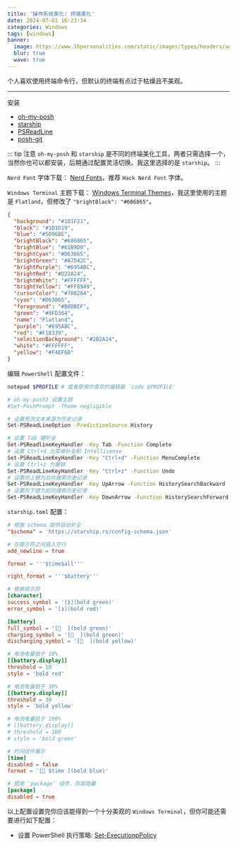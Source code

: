 ```yaml
---
title: '操作系统美化: 终端美化'
date: 2024-07-01 16:23:34
categories: Windows
tags: [windows]
banner:
  image: https://www.16personalities.com/static/images/types/headers/advocate-mobile.svg
  blur: true
  wave: true
---
```


个人喜欢使用终端命令行，但默认的终端有点过于枯燥且不美观。

---

安装

- [oh-my-posh](https://ohmyposh.dev/)
- [starship](https://starship.rs/)
- [PSReadLine](https://github.com/PowerShell/PSReadLine)
- [posh-git](https://github.com/dahlbyk/posh-git)

::: tip 注意
`oh-my-posh` 和 `starship` 是不同的终端美化工具，两者只需选择一个，当然你也可以都安装，后期通过配置灵活切换。我这里选择的是 `starship`。
:::

`Nerd Font` 字体下载： [Nerd Fonts](https://www.nerdfonts.com/font-downloads)，推荐 `Hack Nerd Font` 字体。

`Windows Terminal` 主题下载： [Windows Terminal Themes](https://windowsterminalthemes.dev/)，我这里使用的主题是 `Flatland`，但修改了 `"brightBlack": "#686865"`。

```json
{
  "background": "#1D1F21",
  "black": "#1D1D19",
  "blue": "#5096BE",
  "brightBlack": "#686865",
  "brightBlue": "#61B9D0",
  "brightCyan": "#D63865",
  "brightGreen": "#A7D42C",
  "brightPurple": "#695ABC",
  "brightRed": "#D22A24",
  "brightWhite": "#FFFFFF",
  "brightYellow": "#FF8949",
  "cursorColor": "#708284",
  "cyan": "#D63865",
  "foreground": "#B8DBEF",
  "green": "#9FD364",
  "name": "Flatland",
  "purple": "#695ABC",
  "red": "#F18339",
  "selectionBackground": "#2B2A24",
  "white": "#FFFFFF",
  "yellow": "#F4EF6D"
}
```

编辑 `PowerShell` 配置文件：

```sh
notepad $PROFILE # 或者使用你喜欢的编辑器 `code $PROFILE`
```

```sh
# oh-my-posh3 设置主题
#Set-PoshPrompt -Theme negligible

# 设置预测文本来源为历史记录
Set-PSReadLineOption -PredictionSource History

# 设置 Tab 键补全
Set-PSReadlineKeyHandler -Key Tab -Function Complete
# 设置 Ctrl+d 为菜单补全和 Intellisense
Set-PSReadLineKeyHandler -Key "Ctrl+d" -Function MenuComplete
# 设置 Ctrl+z 为撤销
Set-PSReadLineKeyHandler -Key "Ctrl+z" -Function Undo
# 设置向上键为后向搜索历史记录
Set-PSReadLineKeyHandler -Key UpArrow -Function HistorySearchBackward
# 设置向下键为前向搜索历史纪录
Set-PSReadLineKeyHandler -Key DownArrow -Function HistorySearchForward
```

`starship.toml` 配置：

```toml
# 根据 schema 提供自动补全
"$schema" = 'https://starship.rs/config-schema.json'

# 在提示符之间插入空行
add_newline = true

format = '''$time$all'''

right_format = '''$battery'''

# 替换提示符
[character]
success_symbol = '[❯](bold green)'
error_symbol = '[❯](bold red)'

[battery]
full_symbol = '[  ](bold green)'
charging_symbol = '[  ](bold green)'
discharging_symbol = '[  ](bold yellow)'

# 电池电量低于 10%
[[battery.display]]
threshold = 10
style = 'bold red'

# 电池电量低于 30%
[[battery.display]]
threshold = 30
style = 'bold yellow'

# 电池电量低于 100%
# [[battery.display]]
# threshold = 100
# style = 'bold green'

# 时间组件展示
[time]
disabled = false
format = '[ $time ](bold blue)'

# 禁用 'package' 组件，将其隐藏
[package]
disabled = true

```

以上配置设置完你应该能得到一个十分美观的 `Windows Terminal`，但你可能还需要进行如下配置：

- 设置 PowerShell 执行策略: [Set-ExecutionpPolicy](https://learn.microsoft.com/zh-cn/powershell/module/microsoft.powershell.security/set-executionpolicy)
